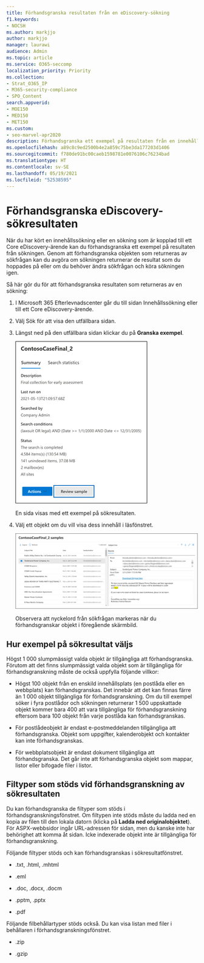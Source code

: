 ```yaml
---
title: Förhandsgranska resultaten från en eDiscovery-sökning
f1.keywords:
- NOCSH
ms.author: markjjo
author: markjjo
manager: laurawi
audience: Admin
ms.topic: article
ms.service: O365-seccomp
localization_priority: Priority
ms.collection:
- Strat_O365_IP
- M365-security-compliance
- SPO_Content
search.appverid:
- MOE150
- MED150
- MET150
ms.custom:
- seo-marvel-apr2020
description: Förhandsgranska ett exempel på resultaten från en innehållssökning eller en Core eDiscovery-sökning i Microsoft 365 Efterlevnadscenter.
ms.openlocfilehash: a89c8c9ed2500b4e2a859c75be3da177203d1406
ms.sourcegitcommit: f780de91bc00caeb1598781e0076106c76234bad
ms.translationtype: HT
ms.contentlocale: sv-SE
ms.lasthandoff: 05/19/2021
ms.locfileid: "52538595"
---
```

# <a name="preview-ediscovery-search-results"></a>Förhandsgranska eDiscovery-sökresultaten

När du har kört en innehållssökning eller en sökning som är kopplad till ett Core eDiscovery-ärende kan du förhandsgranska ett exempel på resultaten från sökningen. Genom att förhandsgranska objekten som returneras av sökfrågan kan du avgöra om sökningen returnerar de resultat som du hoppades på eller om du behöver ändra sökfrågan och köra sökningen igen.

Så här gör du för att förhandsgranska resultaten som returneras av en sökning:

1. I Microsoft 365 Efterlevnadscenter går du till sidan Innehållssökning eller till ett Core eDiscovery-ärende.

2. Välj Sök för att visa den utfällbara sidan.

3. Längst ned på den utfällbara sidan klickar du på **Granska exempel**.

   ![Klicka på Granska exempel på utfällbara sidan för att förhandsgranska resultat](../media/PreviewSearchResults1.png)

   En sida visas med ett exempel på sökresultaten.

4. Välj ett objekt om du vill visa dess innehåll i läsfönstret.

   ![Förhandsgranska objekt i läsfönstret](../media/PreviewSearchResults2.png)

   Observera att nyckelord från sökfrågan markeras när du förhandsgranskar objekt i föregående skärmbild.

## <a name="how-the-search-result-samples-are-selected"></a>Hur exempel på sökresultat väljs

Högst 1 000 slumpmässigt valda objekt är tillgängliga att förhandsgranska. Förutom att det finns slumpmässigt valda objekt som är tillgängliga för förhandsgranskning måste de också uppfylla följande villkor:

- Högst 100 objekt från en enskild innehållsplats (en postlåda eller en webbplats) kan förhandsgranskas. Det innebär att det kan finnas färre än 1 000 objekt tillgängliga för förhandsgranskning. Om du till exempel söker i fyra postlådor och sökningen returnerar 1 500 uppskattade objekt kommer bara 400 att vara tillgängliga för förhandsgranskning eftersom bara 100 objekt från varje postlåda kan förhandsgranskas.

- För postlådeobjekt är endast e-postmeddelanden tillgängliga att förhandsgranska. Objekt som uppgifter, kalenderobjekt och kontakter kan inte förhandsgranskas.

- För webbplatsobjekt är endast dokument tillgängliga att förhandsgranska. Det går inte att förhandsgranska objekt som mappar, listor eller bifogade filer i listor.

## <a name="file-types-supported-when-previewing-search-results"></a>Filtyper som stöds vid förhandsgranskning av sökresultaten

Du kan förhandsgranska de filtyper som stöds i förhandsgranskningsfönstret. Om filtypen inte stöds måste du ladda ned en kopia av filen till den lokala datorn (klicka på **Ladda ned originalobjektet**). För ASPX-webbsidor ingår URL-adressen för sidan, men du kanske inte har behörighet att komma åt sidan. Icke indexerade objekt inte är tillgängliga för förhandsgranskning.

Följande filtyper stöds och kan förhandsgranskas i sökresultatfönstret.
  
- .txt, .html, .mhtml

- .eml

- .doc, .docx, .docm

- .pptm, .pptx

- .pdf

Följande filbehållartyper stöds också. Du kan visa listan med filer i behållaren i förhandsgranskningsfönstret.
  
- .zip

- .gzip